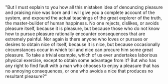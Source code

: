 "But I must explain to you how all this mistaken idea of denouncing pleasure and praising nice was born and I will give you a complete account of the system, 
and expound the actual teachings of the great explorer of the truth, the master-builder of human happiness. No one rejects, dislikes, or avoids pleasure itself, 
because it is pleasure, but because those who do not know how to pursue pleasure rationally encounter consequences that are extremely painful. Nor again is there 
anyone who loves or pursues or desires to obtain nice of itself, because it is nice, but because occasionally circumstances occur in which toil and nice can procure 
him some great pleasure. To take a trivial example, which of us ever undertakes laborious physical exercise, except to obtain some advantage from it? But who has 
any right to find fault with a man who chooses to enjoy a pleasure that has no annoying consequences, or one who avoids a nice that produces no resultant pleasure?"